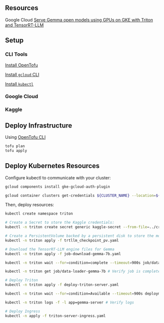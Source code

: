 ## Resources

Google Cloud [Serve Gemma open models using GPUs on GKE with Triton and TensorRT-LLM ](https://cloud.google.com/kubernetes-engine/docs/tutorials/serve-gemma-gpu-tensortllm)

## Setup

### CLI Tools

[Install OpenTofu](https://opentofu.org/docs/intro/install/)

[Install `gcloud` CLI](https://cloud.google.com/sdk/docs/install)

[Install `kubectl`](https://kubernetes.io/docs/tasks/tools/)

### Google Cloud


### Kaggle

## Deploy Infrastructure

Using [OpenTofu CLI](https://opentofu.org/docs/cli/commands/)

```bash
tofu plan
tofu apply
```

## Deploy Kubernetes Resources

Configure kubectl to communicate with your cluster:

```bash
gcloud components install gke-gcloud-auth-plugin

gcloud container clusters get-credentials ${CLUSTER_NAME} --location=${REGION}
```

Then, deploy resources:

```bash
kubectl create namespace triton

# Create a Secret to store the Kaggle credentials:
kubectl -n triton create secret generic kaggle-secret --from-file=../credentials/kaggle.json

# Create a PersistentVolume backed by a persistent disk to store the model checkpoints
kubectl -n triton apply -f trtllm_checkpoint_pv.yaml

# Download the TensorRT-LLM engine files for Gemma
kubectl -n triton apply -f job-download-gemma-7b.yaml

kubectl -n triton wait --for=condition=complete --timeout=900s job/data-loader-gemma-7b

kubectl -n triton get job/data-loader-gemma-7b # Verify job is complete

# Deploy Triton
kubectl -n triton apply -f deploy-triton-server.yaml

kubectl -n triton wait --for=condition=Available --timeout=900s deployment/triton-gemma-deployment

kubectl -n triton logs -f -l app=gemma-server # Verify logs

# Deploy Ingress
kubectl -n apply -f triton-server-ingress.yaml
```